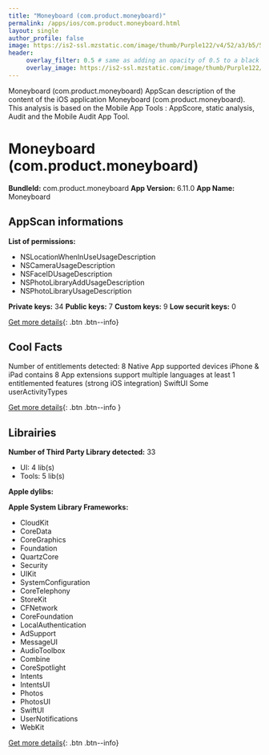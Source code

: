 ```yaml
---
title: "Moneyboard (com.product.moneyboard)"
permalink: /apps/ios/com.product.moneyboard.html
layout: single
author_profile: false
image: https://is2-ssl.mzstatic.com/image/thumb/Purple122/v4/52/a3/b5/52a3b5f1-d464-533c-f856-e4bce6b583a2/AppIcon-0-1x_U007emarketing-0-10-0-85-220.png/512x512bb.jpg
header: 
     overlay_filter: 0.5 # same as adding an opacity of 0.5 to a black background
     overlay_image: https://is2-ssl.mzstatic.com/image/thumb/Purple122/v4/52/a3/b5/52a3b5f1-d464-533c-f856-e4bce6b583a2/AppIcon-0-1x_U007emarketing-0-10-0-85-220.png/512x512bb.jpg
---
```

Moneyboard (com.product.moneyboard) AppScan description of the content of the iOS application Moneyboard (com.product.moneyboard). This analysis is based on the Mobile App Tools : AppScore, static analysis, Audit and the Mobile Audit App Tool.

# Moneyboard (com.product.moneyboard)

**BundleId:** com.product.moneyboard
**App Version:** 6.11.0
**App Name:** Moneyboard


## AppScan informations 

**List of permissions:** 
- NSLocationWhenInUseUsageDescription
- NSCameraUsageDescription
- NSFaceIDUsageDescription
- NSPhotoLibraryAddUsageDescription
- NSPhotoLibraryUsageDescription
  
  
**Private keys:** 34
**Public keys:** 7
**Custom keys:** 9
**Low securit keys:** 0
  
[Get more details](/pricing.html){: .btn .btn--info}

## Cool Facts

Number of entitlements detected: 8
Native App
supported devices iPhone & iPad
contains 8 App extensions
support multiple languages
at least 1 entitlemented features (strong iOS integration)
SwiftUI
Some userActivityTypes
  
[Get more details](/pricing.html){: .btn .btn--info }

## Librairies 
**Number of Third Party Library detected:** 33
- UI: 4 lib(s)
- Tools: 5 lib(s)


**Apple dylibs:**


**Apple System Library Frameworks:**
- CloudKit
- CoreData
- CoreGraphics
- Foundation
- QuartzCore
- Security
- UIKit
- SystemConfiguration
- CoreTelephony
- StoreKit
- CFNetwork
- CoreFoundation
- LocalAuthentication
- AdSupport
- MessageUI
- AudioToolbox
- Combine
- CoreSpotlight
- Intents
- IntentsUI
- Photos
- PhotosUI
- SwiftUI
- UserNotifications
- WebKit


  
[Get more details](/pricing.html){: .btn .btn--info}

